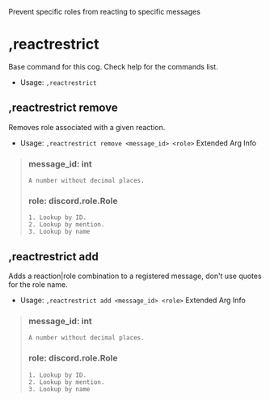 Prevent specific roles from reacting to specific messages

# ,reactrestrict
Base command for this cog. Check help for the commands list.<br/>
 - Usage: `,reactrestrict`
## ,reactrestrict remove
Removes role associated with a given reaction.<br/>
 - Usage: `,reactrestrict remove <message_id> <role>`
Extended Arg Info
> ### message_id: int
> ```
> A number without decimal places.
> ```
> ### role: discord.role.Role
> 
> 
>     1. Lookup by ID.
>     2. Lookup by mention.
>     3. Lookup by name
> 
>     
## ,reactrestrict add
Adds a reaction|role combination to a registered message, don't use quotes for the role name.<br/>
 - Usage: `,reactrestrict add <message_id> <role>`
Extended Arg Info
> ### message_id: int
> ```
> A number without decimal places.
> ```
> ### role: discord.role.Role
> 
> 
>     1. Lookup by ID.
>     2. Lookup by mention.
>     3. Lookup by name
> 
>     
